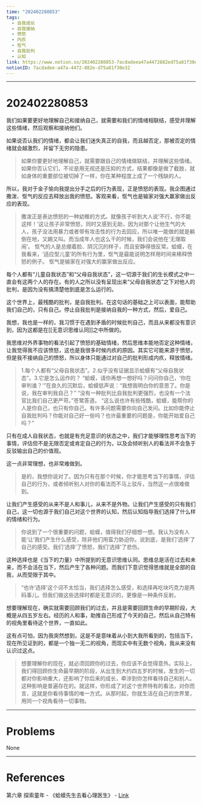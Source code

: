 ```yaml
---
time: "202402280853"
tags:
  - 自我成长
  - 自我接纳
  - 愤怒
  - 内疚
  - 怄气
  - 自我批判
  - 认知
link: https://www.notion.so/202402280853-7acdadeea47a4472882ed75a81f30e32
notionID: 7acdadee-a47a-4472-882e-d75a81f30e32
---
```


--- 
# 202402280853

我们如果要更好地理解自己和接纳自己，就需要和我们的情绪相联结，感受并理解这些情绪，然后观察和接纳他们。

如果说否认我们的情绪，都会让我们迷失真正的自我，而且越否定，那被否定的情绪就会越激烈，并留下无穷的隐患。

> 如果你要更好地理解自己，就需要跟自己的情绪做联结，并理解这些情绪。如果你否认它们，不论是用无视还是压抑的方式，结果都像是做了截肢，就如身体的重要部位被切掉了一样，你在某种程度上成了一个残缺的人。

所以，我对于金子愉向我提出分手之后的行为表现，正是愤怒的表现。我企图通过撒泼、怄气的反应去释放出我的愤怒。客观来看，怄气也是输家对强大赢家做出反应的表现。

> 撒泼正是表达愤怒的一种幼稚的方式。就像孩子听到大人说‘不行，你不能这样！’这让孩子非常愤怒，同时又感到无助，因为对那个让他生气的大人，孩子没法用暴力或者带有攻击性的行为去回应，所以唯一能做的就是躺倒在地，又踢又叫。而当成年人也这么干的时候，我们会说他在‘无理取闹’。
> 怄气的人是总绷着脸、阴沉沉的样子，而且安静得很反常。蛤蟆，在我看来，‘适应型儿童’的所有行为里，怄气是最能说明怎样用时间来稀释愤怒的例子。
> 怄气是输家在对强大的赢家做出反应。

每个人都有“儿童自我状态”和“父母自我状态”，这一切源于我们的生长模式之中一直会有这两个人的存在。有的人之所以没有呈现出来“父母自我状态”之下对他人的批判，是因为没有搞清楚他到底是怎么运行的。

这个世界上，最残酷的批判，是自我批判。在这句话的基础之上可以表面，能帮助我们自己的，只有自己。停止自我批判是接纳自我的一种方式，然后，爱自己。

我想，我也是一样的，我习惯于在遇到矛盾的时候批判自己，而且从来都没有意识到，因为这都是在[[无意识思维认同]]之中所做的。

我思维对外界事物的看法引起了愤怒的基础情绪，然后思维本能地否定这种情绪，让我觉得我不应该愤怒，这也是我很多时候内疚的原因。其实它可能来源于愤怒，但是我不接纳自己的愤怒，所以身体只能通过对自己的批判形成内疚，释放情绪。

> 1.每个人都有“父母自我状态”。2.似乎没有证据显示蛤蟆有“父母自我状态”。3.它是怎么运作的？
> “蛤蟆，请你再想一想好吗？问问你自己，‘你在审判谁？’”在良久的沉默后，蛤蟆低声说：“我想我明白你的意思了。你是说，我在审判我自己？”
> “没有一种批判比自我批判更强烈，也没有一个法官比我们自己更严苛。”苍鹭答道。
> “这么说也许有些残酷，蛤蟆，能帮你的人是你自己，也只有你自己。有许多问题需要你向自己发问。比如你能停止自我批判吗？你能对自己好一些吗？也许最重要的问题是，你能开始爱自己吗？”

只有在成人自我状态，也就是有充足意识的状态之中，我们才能够理性思考当下的事情，评估但不是无限否定或肯定自己的行为，以及会倾听别人的看法并不会急于反驳输出自己的价值观。

这一点非常理想，也非常难做到。

> 是的，我想你说对了。因为只有在那个时候，你才能思考当下的事情，评估自己的行为，或者倾听别人对你的看法而不马上驳斥，当然这一点很难做到。

让我们产生感受的从来不是人和事儿，从来不是外物。让我们产生感受的只有我们自己，这一切也源于我们自己对这个世界的认知，然后认知指导我们选择了什么样的情绪和行为。

> 你说到了一个很重要的问题，蛤蟆，值得我们仔细想一想。我认为没有人能‘让’我们产生什么感受，除非他们用蛮力胁迫你。说到底，是我们‘选择’了自己的感受。我们‘选择’了愤怒，我们‘选择’了悲伤。

这种选择也是《当下的力量》中所提到的无意识思维认同。思维总是活在过去和未来，而不会活在当下，然后产生了各种问题。而我们下意识觉得思维就是全部的自我，从而受限于其中。

> “也许‘选择’这个词不太恰当，我们选择怎么感受，和选择再吃块巧克力是两码事儿。但我们做这些选择时都是无意识的，更像是一种条件反射。

想要理解现在，确实就需要回顾我们的过去，并且是需要回顾生命的早期阶段，大概是从四五岁左右。经历的人和事，助推自己形成了今天的自己，然后从自己特有的视角里看待这个世界，一直如此。

这有点可怕，因为我突然想到，这是不是意味着从小到大我所看到的，包括当下，现在所见证到的，都是一个独一无二的视角，而现实中有无数个视角，我从来没有认识过这点。

> 想要理解你的现在，就必须回顾你的过去，你应该不会觉得意外。实际上，我们得回顾你生命最早期的阶段，从出生到大约四五岁的时候，发生的一切都对你影响重大，还影响了你后来的成长，牵涉到你怎样看待自己和别人。这种影响是普遍存在的。就这样，你形成了对这个世界特有的看法，对你而言，这就是你看待事情的唯一方式。从那时起，你就生活在自己的世界里，用同一个视角看待一切事物。

---
# Problems

None

---
# References

第六章 探索童年 - 《蛤蟆先生去看心理医生》 - [Link](https://weread.qq.com/web/reader/66832530721e777066806c9k02e32f0021b02e74f10ece8?)
